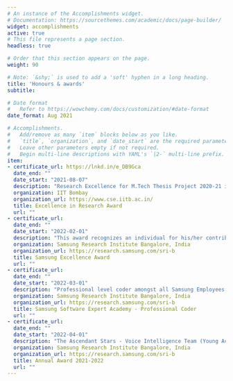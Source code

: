 ```yaml
---
# An instance of the Accomplishments widget.
# Documentation: https://sourcethemes.com/academic/docs/page-builder/
widget: accomplishments
active: true
# This file represents a page section.
headless: true

# Order that this section appears on the page.
weight: 90

# Note: `&shy;` is used to add a 'soft' hyphen in a long heading.
title: 'Honours & awards'
subtitle:

# Date format
#   Refer to https://wowchemy.com/docs/customization/#date-format
date_format: Aug 2021

# Accomplishments.
#   Add/remove as many `item` blocks below as you like.
#   `title`, `organization`, and `date_start` are the required parameters.
#   Leave other parameters empty if not required.
#   Begin multi-line descriptions with YAML's `|2-` multi-line prefix.
item:
- certificate_url: https://lnkd.in/e_DB9Gca
  date_end: ""
  date_start: "2021-08-07"
  description: "Research Excellence for M.Tech Thesis Project 2020-21 is awarded to the graduating student by taking into account both qualitative aspects of the nominations as well as the output (publications, software, and other artifacts produced)."
  organization: IIT Bombay
  organization_url: https://www.cse.iitb.ac.in/
  title: Excellence in Research Award
  url: ""
- certificate_url: 
  date_end: ""
  date_start: "2022-02-01"
  description: "This award recognizes an individual for his/her contribution and excellence in work, extraordinary commitment, leveraging & development of talent, extension of support and achievements beyond functional scope and process improvements."
  organization: Samsung Research Institute Bangalore, India
  organization_url: https://research.samsung.com/sri-b
  title: Samsung Excellence Award
  url: ""
- certificate_url: 
  date_end: ""
  date_start: "2022-03-01"
  description: "Professional level coder amongst all Samsung Employees."
  organization: Samsung Research Institute Bangalore, India
  organization_url: https://research.samsung.com/sri-b
  title: Samsung Software Expert Academy - Professional Coder
  url: ""
- certificate_url: 
  date_end: ""
  date_start: "2022-04-01"
  description: "The Ascendant Stars - Voice Intelligence Team (Young Achiever of the Year Award)"
  organization: Samsung Research Institute Bangalore, India
  organization_url: https://research.samsung.com/sri-b
  title: Annual Award 2021-2022
  url: ""
---
```

